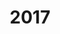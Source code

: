 ---
title: "2017"
topic: It's the final countdown...
startdate: 2017-12-16
enddate: 2017-12-17
hours: 24
data: games2017
logo: "gamejam2017.png"
---